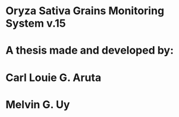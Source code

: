 # Oryza Sativa Grains Monitoring System v.15
# A thesis made and developed by:
#		Carl Louie G. Aruta
#		Melvin G. Uy